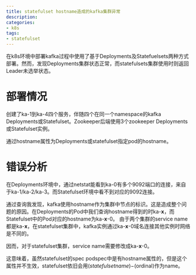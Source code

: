 ```yaml
---
title: statefulset hostname造成的kafka集群异常
description: 
categories:
- k8s
tags:
- statefulset
---
```



在k8s环境中部署kafka过程中使用了基于Deployments及Statefuelsets两种方式部署。然而，发现Deployments集群状态正常，而statefulsets集群使用时则返回Leader未选举状态。

# 部署情况
创建了ka-1到ka-4四个服务，伴随四个在同一个namespace的kafka Deployments或Statefulset。Zookeeper后端使用3个zookeeper Deployments或Statefulset实例。

通过hostname属性为Deployments或statefulset指定pod的hostname。

# 错误分析
在Deployments环境中，通过netstat能看到ka-0有多个9092端口的连接，来自于ka-1/ka-2/ka-3。而Statefulset环境中看不到对应的9092连接。

通过查询我发现，kafka使用hostname作为集群中节点的标识。这是造成整个问题的原因。在Deployments的Pod中我们查询hostname得到的时ka-**x**，而Statefulset中的Pod对应的hostname为ka-**x**-0。 由于两个集群的service name都是ka-**x**，在statefulset集群中，kafka实例通过ka-**x**-0域名连接其他实例时网络是不同的。

因而，对于statefulset集群，service name需要修改成ka-**x**-0。

这意味着，虽然statefulset的spec podspec中是有hostname属性的，但是这个属性并不生效，statefulset依旧会用$(statefulset name)-$(ordinal)作为name。